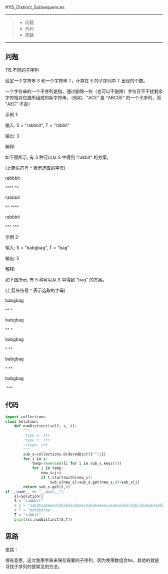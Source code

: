 #115_Distinct_Subsequences

------

> - 问题
> - 代码
> - 思路

------

## 问题

 115.不同的子序列

 

给定一个字符串 S 和一个字符串 T，计算在 S 的子序列中 T 出现的个数。

 

一个字符串的一个子序列是指，通过删除一些（也可以不删除）字符且不干扰剩余字符相对位置所组成的新字符串。（例如，"ACE" 是 "ABCDE" 的一个子序列，而 "AEC" 不是）

 

示例 1:

 

输入: S = "rabbbit", T = "rabbit"

输出: 3

解释:

 

如下图所示, 有 3 种可以从 S 中得到 "rabbit" 的方案。

(上箭头符号 ^ 表示选取的字母)

 

rabbbit

^^^^ ^^

rabbbit

^^ ^^^^

rabbbit

^^^ ^^^

示例 2:

 

输入: S = "babgbag", T = "bag"

输出: 5

解释:

 

如下图所示, 有 5 种可以从 S 中得到 "bag" 的方案。 

(上箭头符号 ^ 表示选取的字母)

 

babgbag

^^ ^

babgbag

^^    ^

babgbag

^    ^^

babgbag

  ^  ^^

babgbag

​    ^^^

## 代码

```python
import collections
class Solution:
    def numDistinct(self, s, t):
        """
        :type s: str
        :type t: str
        :rtype: int
        """
        sub_s=collections.OrderedDict({"":1})
        for i in s:
            temp=reversed([i for i in sub_s.keys()])
            for j in temp:
                new_s=j+i
                if t.startswith(new_s):
                    sub_s[new_s]=sub_s.get(new_s,0)+sub_s[j]
        return sub_s.get(t,0)
if __name__ == "__main__":
    sl=Solution()
    S = "rabbbit"
    # S = "aabdbaabeeadcbbdedacbbeecbabebaeeecaeabaedadcbdbcdaabebdadbbaeabdadeaabbabbecebbebcaddaacccebeaeedababedeacdeaaaeeaecbe"
    # T = "bddabdcae"
    T = "rabbit"
    print(sl.numDistinct(S,T))
```

## 思路

思路：

很有意思，这次我用字典来保存需要的子序列，因为使用数组会tle，其他的就是寻找子序列的很常见的方法。
